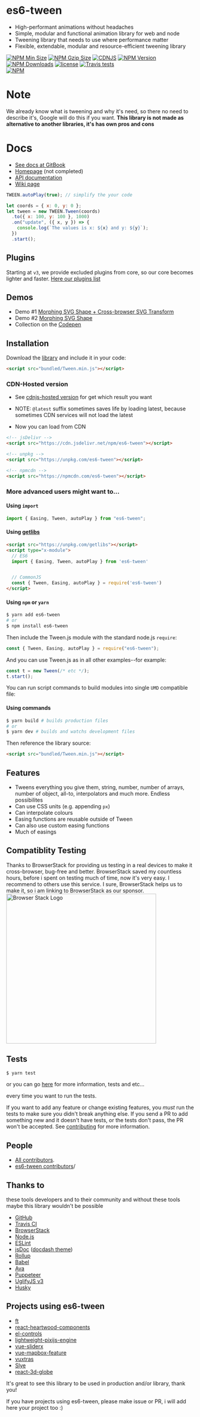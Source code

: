 # es6-tween

- High-performant animations without headaches
- Simple, modular and functional animation library for web and node
- Tweening library that needs to use where performance matter
- Flexible, extendable, modular and resource-efficient tweening library

[![NPM Min Size][npm-min-size]][unpkg-url]
[![NPM Gzip Size][npm-gzip-size]][unpkg-url]
[![CDNJS][cdnjs-image]][cdnjs-url]
[![NPM Version][npm-image]][npm-url]
[![NPM Downloads][downloads-image]][npm-url]
[![license](https://img.shields.io/github/license/tweenjs/es6-tween.svg)]()
[![Travis tests][travis-image]][travis-url]
<br/>
[![NPM](https://nodei.co/npm/es6-tween.png?downloads=true&stars=true)](https://nodei.co/npm/es6-tween/)

# Note

We already know what is tweening and why it's need, so there no need to describe it's, Google will do this if you want.
**This library is not made as alternative to another libraries, it's has own pros and cons**

# Docs

- [See docs at GitBook](https://tweenjs.gitbook.io/es6-tween/)
- [Homepage](https://tweenjs.github.io/es6-tween/) (not completed)
- [API documentation](./API.md)
- [Wiki page](https://github.com/tweenjs/es6-tween/wiki)

```javascript
TWEEN.autoPlay(true); // simplify the your code

let coords = { x: 0, y: 0 };
let tween = new TWEEN.Tween(coords)
  .to({ x: 100, y: 100 }, 1000)
  .on("update", ({ x, y }) => {
    console.log(`The values is x: ${x} and y: ${y}`);
  })
  .start();
```

## Plugins

Starting at `v3`, we provide excluded plugins from core, so our core becomes lighter and faster. [Here our plugins list](https://www.npmjs.com/browse/keyword/es6-tween)

## Demos

- Demo #1 [Morphing SVG Shape + Cross-browser SVG Transform](https://codepen.io/dalisoft/pen/mMJmxX)
- Demo #2 [Morphing SVG Shape](https://codepen.io/dalisoft/pen/BdLydv)
- Collection on the [Codepen](https://codepen.io/collection/DapBmv/)

## Installation

Download the [library](https://unpkg.com/es6-tween@5.5.2/bundled/Tween.min.js) and include it in your code:

```html
<script src="bundled/Tween.min.js"></script>
```

### CDN-Hosted version

- See [cdnjs-hosted version](https://cdnjs.com/libraries/es6-tween) for get which result you want
- NOTE: `@latest` suffix sometimes saves life by loading latest, because sometimes CDN services will not load the latest

- Now you can load from CDN

```html
<!-- jsDelivr -->
<script src="https://cdn.jsdelivr.net/npm/es6-tween"></script>

<!-- unpkg -->
<script src="https://unpkg.com/es6-tween"></script>

<!-- npmcdn -->
<script src="https://npmcdn.com/es6-tween"></script>
```

### More advanced users might want to...

#### Using `import`

```javascript
import { Easing, Tween, autoPlay } from "es6-tween";
```

#### Using [getlibs](https://github.com/activewidgets/getlibs)

```html
<script src="https://unpkg.com/getlibs"></script>
<script type="x-module">
  // ES6
  import { Easing, Tween, autoPlay } from 'es6-tween'


  // CommonJS
  const { Tween, Easing, autoPlay } = require('es6-tween')
</script>
```

#### Using `npm` or `yarn`

```bash
$ yarn add es6-tween
# or
$ npm install es6-tween
```

Then include the Tween.js module with the standard node.js `require`:

```javascript
const { Tween, Easing, autoPlay } = require("es6-tween");
```

And you can use Tween.js as in all other examples--for example:

```javascript
const t = new Tween(/* etc */);
t.start();
```

You can run script commands to build modules into single `UMD` compatible file:

#### Using commands

```bash
$ yarn build # builds production files
# or
$ yarn dev # builds and watchs development files
```

Then reference the library source:

```html
<script src="bundled/Tween.min.js"></script>
```

## Features

- Tweens everything you give them, string, number, number of arrays, number of object, all-to, interpolators and much more. Endless possibilites
- Can use CSS units (e.g. appending `px`)
- Can interpolate colours
- Easing functions are reusable outside of Tween
- Can also use custom easing functions
- Much of easings

## Compatiblity Testing

Thanks to BrowserStack for providing us testing in a real devices to make it cross-browser, bug-free and better.
BrowserStack saved my countless hours, before i spent on testing much of time, now it's very easy. I recommend to others use this service.
I sure, BrowserStack helps us to make it, so i am linking to BrowserStack as our sponsor.
[<img src="https://cloud.githubusercontent.com/assets/7864462/12837037/452a17c6-cb73-11e5-9f39-fc96893bc9bf.png" alt="Browser Stack Logo" width="400">](https://www.browserstack.com/)

## Tests

```bash
$ yarn test
```

or you can go [here](https://travis-ci.org/tweenjs/es6-tween) for more information, tests and etc...

every time you want to run the tests.

If you want to add any feature or change existing features, you _must_ run the tests to make sure you didn't break anything else. If you send a PR to add something new and it doesn't have tests, or the tests don't pass, the PR won't be accepted. See [contributing](CONTRIBUTING.md) for more information.

## People

- [All contributors](https://github.com/tweenjs/es6-tween/contributors).
- [es6-tween contributors](https://github.com/tweenjs/es6-tween/graphs/contributors)/

## Thanks to

these tools developers and to their community and without these tools maybe this library wouldn't be possible

- [GitHub](https://github.com/)
- [Travis CI](http://travis-ci.org)
- [BrowserStack](https://www.browserstack.com/)
- [Node.js](https://nodejs.org/en/)
- [ESLint](http://eslint.org)
- [jsDoc](http://usejsdoc.org) ([docdash theme](https://github.com/clenemt/docdash))
- [Rollup](https://rollupjs.org/guide/en)
- [Babel](https://babeljs.io)
- [Ava](https://github.com/avajs/ava)
- [Puppeteer](https://pptr.dev)
- [UglifyJS v3](https://github.com/mishoo/UglifyJS2)
- [Husky](https://github.com/typicode/husky)

## Projects using es6-tween

- [ft](https://github.com/2players/ft)
- [react-heartwood-components](https://www.npmjs.com/package/@sprucelabs/react-heartwood-components)
- [el-controls](https://github.com/eljs/el-controls)
- [lightweight-pixijs-engine](https://github.com/dgzornoza/lightweight-pixijs-engine#readme)
- [vue-sliderx](https://www.npmjs.com/package/vue-sliderx)
- [vue-mapbox-feature](https://cityseer.github.io/vue-mapbox-feature)
- [vuxtras](https://github.com/homerjam/vuxtras#readme)
- [Slye](https://github.com/Slye3D/slye#readme)
- [react-3d-globe](https://chrisrzhou.github.io/react-3d-globe/)

It's great to see this library to be used in production and/or library, thank you!

If you have projects using es6-tween, please make issue or PR, i will add here your project too :)

[npm-min-size]: https://img.shields.io/bundlephobia/min/es6-tween.svg
[npm-gzip-size]: https://img.badgesize.io/https://unpkg.com/es6-tween?compression=gzip
[npm-image]: https://img.shields.io/npm/v/es6-tween.svg
[npm-url]: https://npmjs.org/package/es6-tween
[downloads-image]: https://img.shields.io/npm/dm/es6-tween.svg
[travis-image]: https://travis-ci.org/tweenjs/es6-tween.svg?branch=master
[travis-url]: https://travis-ci.org/tweenjs/es6-tween
[cdnjs-image]: https://img.shields.io/cdnjs/v/es6-tween.svg
[cdnjs-url]: https://cdnjs.com/libraries/es6-tween
[unpkg-url]: https://unpkg.com/es6-tween

